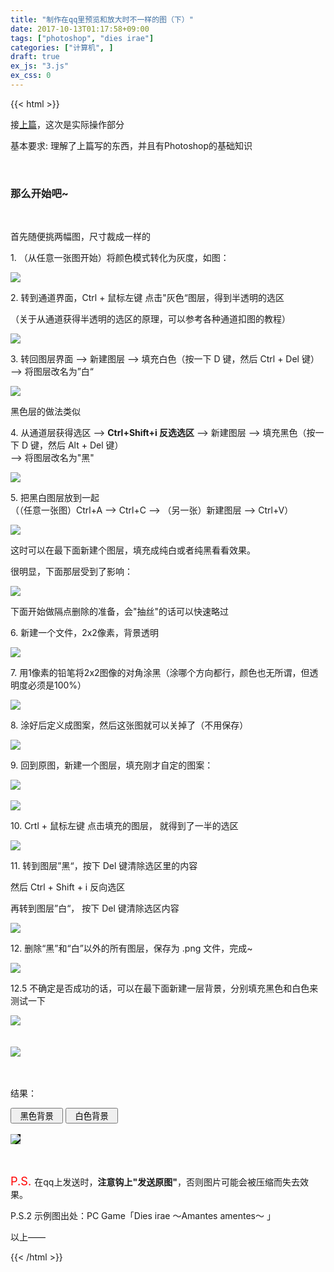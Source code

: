 ```yaml
---
title: "制作在qq里预览和放大时不一样的图（下）"
date: 2017-10-13T01:17:58+09:00
tags: ["photoshop", "dies irae"]
categories: ["计算机", ]
draft: true
ex_js: "3.js"
ex_css: 0
---
```


{{< html >}}
<!-- html -->
<p>接<a href="../3">上篇</a>，这次是实际操作部分<p>
<p>基本要求: 理解了上篇写的东西，并且有Photoshop的基础知识</p>
<br />
<h3>那么开始吧~</h3>
<br/>
<p>首先随便挑两幅图，尺寸裁成一样的</p>
<p>1. （从任意一张图开始）将颜色模式转化为灰度，如图：</p>
<img src="/images/blog/4/1.jpg"></img><br />
<p>2. 转到通道界面，Ctrl + 鼠标左键 点击"灰色“图层，得到半透明的选区</p>
<p>（关于从通道获得半透明的选区的原理，可以参考各种通道扣图的教程）</p>
<img src="/images/blog/4/2.jpg"></img><br />
<p>3. 转回图层界面 ——> 新建图层 ——> 填充白色（按一下 D 键，然后 Ctrl + Del 键）<br/>——> 将图层改名为”白“ </p>
<img src="/images/blog/4/3.jpg"></img><br />
<p>黑色层的做法类似</p>
<p>4. 从通道层获得选区 ——> <b>Ctrl+Shift+i 反选选区</b> ——> 新建图层 ——> 填充黑色（按一下 D 键，然后 Alt + Del 键）<br /> ——> 将图层改名为"黑"</p>
<img src="/images/blog/4/4.jpg"></img><br />
<p>5. 把黑白图层放到一起<br />（（任意一张图）Ctrl+A ——> Ctrl+C ——> （另一张）新建图层 ——> Ctrl+V）</p>
<img src="/images/blog/4/5-1.jpg"></img><br />
<p>这时可以在最下面新建个图层，填充成纯白或者纯黑看看效果。</p>
<p>很明显，下面那层受到了影响：</p>
<img src="/images/blog/4/5-2.jpg"></img><br />
<p>下面开始做隔点删除的准备，会"抽丝"的话可以快速略过</p>
<p>6. 新建一个文件，2x2像素，背景透明</p>
<img src="/images/blog/4/6.jpg"></img><br />
<p>7. 用1像素的铅笔将2x2图像的对角涂黑（涂哪个方向都行，颜色也无所谓，但透明度必须是100%）</p>
<img src="/images/blog/4/7.jpg"></img><br />
<p>8. 涂好后定义成图案，然后这张图就可以关掉了（不用保存）</p>
<img src="/images/blog/4/8.jpg"></img><br />
<p>9. 回到原图，新建一个图层，填充刚才自定的图案：</p>
<img src="/images/blog/4/9.jpg"></img><br />
<br />
<img src="/images/blog/4/10.jpg"></img><br />
<p>10. Crtl + 鼠标左键 点击填充的图层， 就得到了一半的选区</p>
<img src="/images/blog/4/11.jpg"></img><br />
<p>11. 转到图层”黑“，按下 Del 键清除选区里的内容</p>
<p>然后 Ctrl + Shift + i 反向选区</p>
<p>再转到图层”白“， 按下 Del 键清除选区内容</p>
<img src="/images/blog/4/12.jpg"></img><br />
<p>12. 删除“黑”和“白”以外的所有图层，保存为 .png 文件，完成~</p>
<img src="/images/blog/4/13.jpg"></img><br />
<p>12.5 不确定是否成功的话，可以在最下面新建一层背景，分别填充黑色和白色来测试一下</p>
<img src="/images/blog/4/14-0.jpg"></img><br />
<br /><br />
<img src="/images/blog/4/14-1.jpg"></img><br />
<br /><br />
<p>结果：</p>
<button type="button" onclick="set_bk('img01', 'bk')">&nbsp&nbsp黑色背景&nbsp&nbsp</button>
<button type="button" onclick="set_bk('img01', 'wt')">&nbsp&nbsp白色背景&nbsp&nbsp</button>
<br /><br /><img id="img01" style="background-color:#000000" src="/images/blog/4/fin.png"></img><br />
<br /><br />
<p><span style="font-size:1.3em;color:red;">P.S. </span>在qq上发送时，<b>注意钩上"发送原图"</b>，否则图片可能会被压缩而失去效果。</p>
<p>P.S.2 示例图出处：PC Game「Dies irae ～Amantes amentes～ 」</p>
<p>以上——</p>
<!-- end html -->
{{< /html >}}
